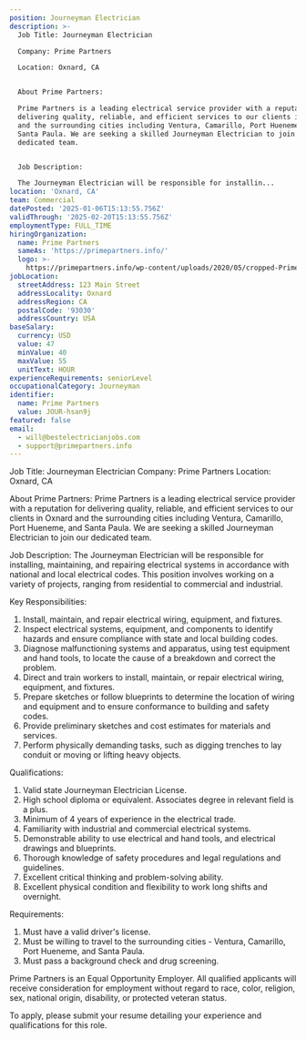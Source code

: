 ```yaml
---
position: Journeyman Electrician
description: >-
  Job Title: Journeyman Electrician

  Company: Prime Partners

  Location: Oxnard, CA


  About Prime Partners:

  Prime Partners is a leading electrical service provider with a reputation for
  delivering quality, reliable, and efficient services to our clients in Oxnard
  and the surrounding cities including Ventura, Camarillo, Port Hueneme, and
  Santa Paula. We are seeking a skilled Journeyman Electrician to join our
  dedicated team.


  Job Description:

  The Journeyman Electrician will be responsible for installin...
location: 'Oxnard, CA'
team: Commercial
datePosted: '2025-01-06T15:13:55.756Z'
validThrough: '2025-02-20T15:13:55.756Z'
employmentType: FULL_TIME
hiringOrganization:
  name: Prime Partners
  sameAs: 'https://primepartners.info/'
  logo: >-
    https://primepartners.info/wp-content/uploads/2020/05/cropped-Prime-Partners-Logo-NO-BG-1-1.png
jobLocation:
  streetAddress: 123 Main Street
  addressLocality: Oxnard
  addressRegion: CA
  postalCode: '93030'
  addressCountry: USA
baseSalary:
  currency: USD
  value: 47
  minValue: 40
  maxValue: 55
  unitText: HOUR
experienceRequirements: seniorLevel
occupationalCategory: Journeyman
identifier:
  name: Prime Partners
  value: JOUR-hsan9j
featured: false
email:
  - will@bestelectricianjobs.com
  - support@primepartners.info
---
```




Job Title: Journeyman Electrician
Company: Prime Partners
Location: Oxnard, CA

About Prime Partners:
Prime Partners is a leading electrical service provider with a reputation for delivering quality, reliable, and efficient services to our clients in Oxnard and the surrounding cities including Ventura, Camarillo, Port Hueneme, and Santa Paula. We are seeking a skilled Journeyman Electrician to join our dedicated team.

Job Description:
The Journeyman Electrician will be responsible for installing, maintaining, and repairing electrical systems in accordance with national and local electrical codes. This position involves working on a variety of projects, ranging from residential to commercial and industrial. 

Key Responsibilities:
1. Install, maintain, and repair electrical wiring, equipment, and fixtures.
2. Inspect electrical systems, equipment, and components to identify hazards and ensure compliance with state and local building codes.
3. Diagnose malfunctioning systems and apparatus, using test equipment and hand tools, to locate the cause of a breakdown and correct the problem.
4. Direct and train workers to install, maintain, or repair electrical wiring, equipment, and fixtures.
5. Prepare sketches or follow blueprints to determine the location of wiring and equipment and to ensure conformance to building and safety codes.
6. Provide preliminary sketches and cost estimates for materials and services.
7. Perform physically demanding tasks, such as digging trenches to lay conduit or moving or lifting heavy objects.

Qualifications:
1. Valid state Journeyman Electrician License.
2. High school diploma or equivalent. Associates degree in relevant field is a plus.
3. Minimum of 4 years of experience in the electrical trade.
4. Familiarity with industrial and commercial electrical systems.
5. Demonstrable ability to use electrical and hand tools, and electrical drawings and blueprints.
6. Thorough knowledge of safety procedures and legal regulations and guidelines.
7. Excellent critical thinking and problem-solving ability.
8. Excellent physical condition and flexibility to work long shifts and overnight.

Requirements:
1. Must have a valid driver's license.
2. Must be willing to travel to the surrounding cities - Ventura, Camarillo, Port Hueneme, and Santa Paula.
3. Must pass a background check and drug screening.

Prime Partners is an Equal Opportunity Employer. All qualified applicants will receive consideration for employment without regard to race, color, religion, sex, national origin, disability, or protected veteran status.
 
To apply, please submit your resume detailing your experience and qualifications for this role.
